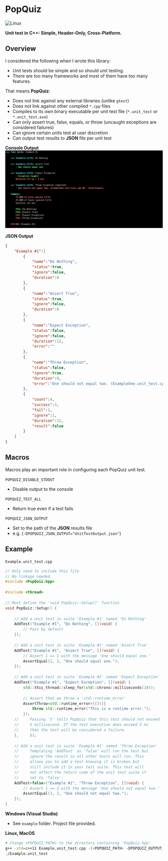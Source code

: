 # PopQuiz

![Linux](https://travis-ci.org/garrettsickles/PopQuiz.svg?branch=master "Linux")

**Unit test in C++: Simple, Header-Only, Cross-Platform.**

## Overview
I considered the following when I wrote this library:
 - Unit tests should be simple and so should unit testing.
 - There are too many frameworks and most of them have too many features.

That means **PopQuiz**:
 - Does not link against any external libraries (unlike `gtest`)
 - Does not link against other compiled `*.cpp` files
 - Compiles to its own binary executable per unit test file (`*.unit_test` or `*.unit_test.exe`)
 - Can only assert true, false, equals, or throw (uncaught exceptions are considered failures)
 - Can ignore certain units test at user discretion
 - Can output test results to **JSON** file per unit test

**Console Output**
![Example Result](https://raw.githubusercontent.com/garrettsickles/PopQuiz/master/example/Example.PNG  "Text 1")

**JSON Output**
```json
{
    "Example #1":[
        {
            "name":"Do Nothing",
            "status":true,
            "ignore":false,
            "duration":0
        },
        {
            "name":"Assert True",
            "status":true,
            "ignore":false,
            "duration":0
        },
        {
            "name":"Expect Exception",
            "status":false,
            "ignore":false,
            "duration":12,
            "error":""
        },
        {
            "name":"Throw Exception",
            "status":false,
            "ignore":true,
            "duration":0,
            "error":"One should not equal two. (ExampleOne.unit_test.cpp:40)"
        },
        {
            "count":4,
            "success":3,
            "fail":1,
            "ignore":1,
            "duration":12,
            "result":false
        }
    ]
}
```

## Macros
Macros play an important role in configuring each PopQuiz unit test.


`POPQUIZ_DISABLE_STDOUT`
- Disable output to the console


`POPQUIZ_TEST_ALL`
- Return true even if a test fails


`POPQUIZ_JSON_OUTPUT`
- Set to the path of the **JSON** results file
- e.g. (`-DPOPQUIZ_JSON_OUTPUT="UnitTestOutput.json"`) 

## Example

`Example.unit_test.cpp`

```cpp
// Only need to include this file
// No linkage needed
#include <PopQuiz.hpp>

#include <thread>

// Must define the 'void PopQuiz::Setup()' function
void PopQuiz::Setup() {
    
    // Add a unit test in suite 'Example #1' named 'Do Nothing'
    AddTest("Example #1", "Do Nothing", [](void) {
        // Pass by default
    });

    // Add a unit test in suite 'Example #1' named 'Assert True'
    AddTest("Example #1", "Assert True", [](void) {
        // Assert 1 == 1 with the message 'One should equal one.'
        AssertEqual(1, 1, "One should equal one.");
    });
    
    // Add a unit test in suite 'Example #1' named 'Expect Exception'
    AddTest("Example #1", "Expect Exception", [](void) {
        std::this_thread::sleep_for(std::chrono::milliseconds(10));

        // Assert that we throw a 'std::runtime_error'
        AssertThrow<std::runtime_error>([](){
            throw std::runtime_error("This is a runtime error.");
        });
    //     Passing '5' tells PopQuiz that this test should not exceed
    //     5 millisecond. If the test execution does exceed 5 ms
    //     then the test will be considered a failure.
    },     5);
    
    // Add a unit test in suite 'Example #1' named 'Throw Exception'
    //     Templating 'AddTest' as 'false' will run the test but
    //     ignore the result so all other tests will run. This
    //     allows you to add a test knowing it is broken but
    //     still include it in your test suite. This test will
    //     not affect the return code of the unit test suite if
    //     set to 'false'.
    AddTest<false>("Example #1", "Throw Exception", [](void) {
        // Assert 1 == 2 with the message 'One should not equal two.'
        AssertEqual(1, 2, "One should not equal two."); 
    });
}
```

**Windows (Visual Studio)**

- See `example` folder. Project file provided.

**Linux, MacOS**

```bash
# Change <POPQUIZ_PATH> to the directory containing 'PopQuiz.hpp'
g++ -std=c++11 Example.unit_test.cpp -I<POPQUIZ_PATH> -DPOPQUIZ_OUTPUT_STDOUT -DPOPQUIZ_OUTPUT_JSON="test.json" -o Example.unit_test
./Example.unit_test
```
